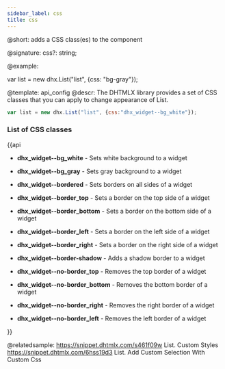 ```yaml
---
sidebar_label: css
title: css
---          
```




@short: adds a CSS class(es) to the component

@signature: css?: string;

@example: 
<style>
	.bg-gray {
		background: #faf9f9;
	}
</style>


var list = new dhx.List("list", {css: "bg-gray"});


@template:	api_config
@descr: 
The DHTMLX library provides a set of CSS classes that you can apply to change appearance of List.

~~~js
var list = new dhx.List("list", {css:"dhx_widget--bg_white"});
~~~

### List of CSS classes

{{api

- <b>dhx_widget--bg_white</b> - Sets white background to a widget

- <b>dhx_widget--bg_gray</b> - Sets gray background to a widget

- <b>dhx_widget--bordered</b> - Sets borders on all sides of a widget

- <b>dhx_widget--border_top</b> - Sets a border on the top side of a widget

- <b>dhx_widget--border_bottom</b> - Sets a border on the bottom side of a widget

- <b>dhx_widget--border_left</b> - Sets a border on the left side of a widget

- <b>dhx_widget--border_right</b> - Sets a border on the right side of a widget

- <b>dhx_widget--border-shadow</b> - Adds a shadow border to a widget

- <b>dhx_widget--no-border_top</b> - Removes the top border of a  widget

- <b>dhx_widget--no-border_bottom</b> - Removes the bottom border of a widget

- <b>dhx_widget--no-border_right</b> - Removes the right border of a widget

- <b>dhx_widget--no-border_left</b> - Removes the left border of a widget

}}

@relatedsample: 
https://snippet.dhtmlx.com/s461f09w	List. Custom Styles
https://snippet.dhtmlx.com/6hss19d3	List. Add Custom Selection With Custom Css

